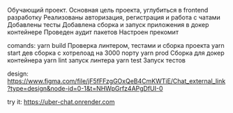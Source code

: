 Обучающий проект.
Основная цель проекта, углубиться в frontend разработку
Реализованы авторизация, регистрация и работа с чатами
Добавлены тесты
Добавлена сборка и запуск приложения в докер контейнере
Проведен аудит пакетов
Настроен прекомит

comands:
yarn build Проверка линтером, тестами и сборка проекта
yarn start дев сборка с хотрелоад на 3000 порту
yarn prod Сборка для докер контейнера
yarn lint запуск линтера
yarn test Запуск тестов

design: https://www.figma.com/file/jF5fFFzgGOxQeB4CmKWTiE/Chat_external_link?type=design&node-id=0-1&t=NHWpGrfz4APgDfUI-0

try it: https://uber-chat.onrender.com
